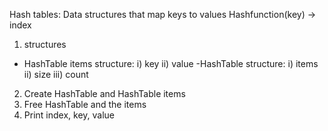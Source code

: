 Hash tables:
Data structures that map keys to values
Hashfunction(key) -> index

1. structures

- HashTable items structure:
  i) key
  ii) value
  -HashTable structure:
  i) items
  ii) size
  iii) count

2. Create HashTable and HashTable items
3. Free HashTable and the items
4. Print index, key, value
